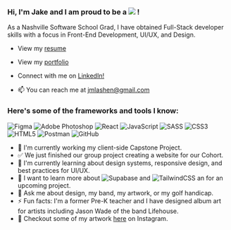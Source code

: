 ### Hi, I'm Jake and I am proud to be a ![](https://img.shields.io/badge/-Software%20Developer-blue) ! 
As a Nashville Software School Grad, I have obtained Full-Stack developer skills with a focus in Front-End Development, UI/UX, and Design. 

- View my [resume](https://drive.google.com/file/d/1qWfI4xuKsbo4cv1dX5e9IHmsA8XTs-Q3/view) 

- View my [portfolio](https://drive.google.com/file/d/1qWfI4xuKsbo4cv1dX5e9IHmsA8XTs-Q3/view)

- Connect with me on [LinkedIn!](https://www.linkedin.com/in/jake-lashenik/)

- 📫 You can reach me at [jmlashen@gmail.com](@jmlashen@gmail.com)

### Here's some of the frameworks and tools I know:

![Figma](https://img.shields.io/badge/figma-%23F24E1E.svg?style=for-the-badge&logo=figma&logoColor=white)
![Adobe Photoshop](https://img.shields.io/badge/adobephotoshop-%2331A8FF.svg?style=for-the-badge&logo=adobephotoshop&logoColor=white)
![React](https://img.shields.io/badge/react-%2320232a.svg?style=for-the-badge&logo=react&logoColor=%2361DAFB)
![JavaScript](https://img.shields.io/badge/javascript-%23323330.svg?style=for-the-badge&logo=javascript&logoColor=%23F7DF1E)
![SASS](https://img.shields.io/badge/SASS-hotpink.svg?style=for-the-badge&logo=SASS&logoColor=white)
![CSS3](https://img.shields.io/badge/css3-%231572B6.svg?style=for-the-badge&logo=css3&logoColor=white)
![HTML5](https://img.shields.io/badge/html5-%23E34F26.svg?style=for-the-badge&logo=html5&logoColor=white)
![Postman](https://img.shields.io/badge/Postman-FF6C37?style=for-the-badge&logo=postman&logoColor=white)
![GitHub](https://img.shields.io/badge/github-%23121011.svg?style=for-the-badge&logo=github&logoColor=white)


- 🐝 I'm currently working my client-side Capstone Project.
- ✅ We just finished our group project creating a website for our Cohort.
- 👯 I'm currently learning about design systems, responsive design, and best practices for UI/UX. 
- 🤔 I want to learn more about ![Supabase](https://img.shields.io/badge/Supabase-3ECF8E?style=for-the-badge&logo=supabase&logoColor=white)
 and ![TailwindCSS](https://img.shields.io/badge/tailwindcss-%2338B2AC.svg?style=for-the-badge&logo=tailwind-css&logoColor=white) an for an upcoming project.
- 💬 Ask me about design, my band, my artwork, or my golf handicap.
- ⚡ Fun facts: I'm a former Pre-K teacher and I have designed album art for artists including Jason Wade of the band Lifehouse. 
- 🎨 Checkout some of my artwork [here](https://www.instagram.com/jake_diggity/) on Instagram.
